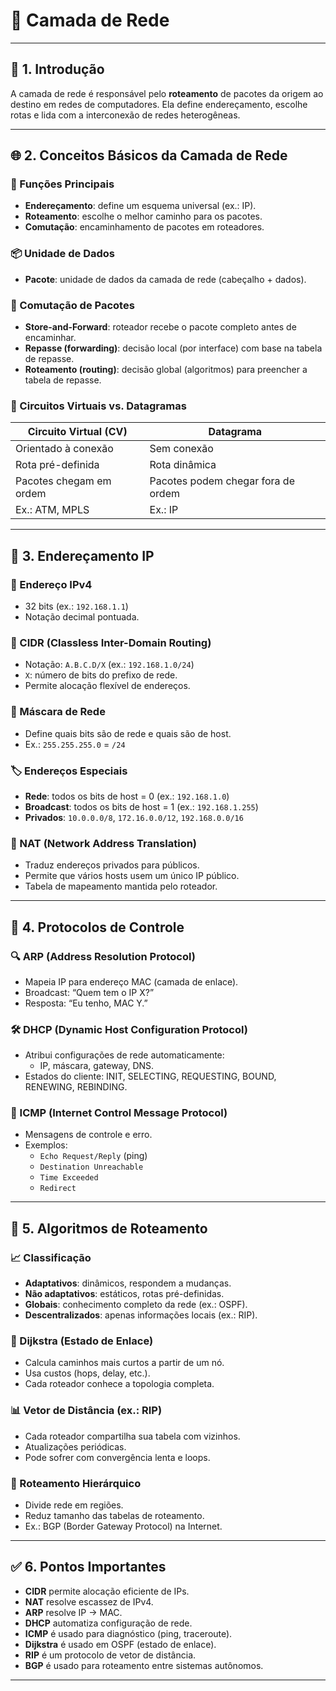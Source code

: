 
# 📘 Camada de Rede

---

## 📌 1. Introdução

A camada de rede é responsável pelo **roteamento** de pacotes da origem ao destino em redes de computadores. Ela define endereçamento, escolhe rotas e lida com a interconexão de redes heterogêneas.

---

## 🌐 2. Conceitos Básicos da Camada de Rede

### 🧠 Funções Principais
- **Endereçamento**: define um esquema universal (ex.: IP).
- **Roteamento**: escolhe o melhor caminho para os pacotes.
- **Comutação**: encaminhamento de pacotes em roteadores.

### 📦 Unidade de Dados
- **Pacote**: unidade de dados da camada de rede (cabeçalho + dados).

### 🔁 Comutação de Pacotes
- **Store-and-Forward**: roteador recebe o pacote completo antes de encaminhar.
- **Repasse (forwarding)**: decisão local (por interface) com base na tabela de repasse.
- **Roteamento (routing)**: decisão global (algoritmos) para preencher a tabela de repasse.

### 🧩 Circuitos Virtuais vs. Datagramas
| **Circuito Virtual (CV)** | **Datagrama** |
|---------------------------|---------------|
| Orientado à conexão | Sem conexão |
| Rota pré-definida | Rota dinâmica |
| Pacotes chegam em ordem | Pacotes podem chegar fora de ordem |
| Ex.: ATM, MPLS | Ex.: IP |

---

## 🔢 3. Endereçamento IP

### 📍 Endereço IPv4
- 32 bits (ex.: `192.168.1.1`)
- Notação decimal pontuada.

### 🧱 CIDR (Classless Inter-Domain Routing)
- Notação: `A.B.C.D/X` (ex.: `192.168.1.0/24`)
- `X`: número de bits do prefixo de rede.
- Permite alocação flexível de endereços.

### 🧮 Máscara de Rede
- Define quais bits são de rede e quais são de host.
- Ex.: `255.255.255.0` = `/24`

### 🏷️ Endereços Especiais
- **Rede**: todos os bits de host = 0 (ex.: `192.168.1.0`)
- **Broadcast**: todos os bits de host = 1 (ex.: `192.168.1.255`)
- **Privados**: `10.0.0.0/8`, `172.16.0.0/12`, `192.168.0.0/16`

### 🔄 NAT (Network Address Translation)
- Traduz endereços privados para públicos.
- Permite que vários hosts usem um único IP público.
- Tabela de mapeamento mantida pelo roteador.

---

## 🔧 4. Protocolos de Controle

### 🔍 ARP (Address Resolution Protocol)
- Mapeia IP para endereço MAC (camada de enlace).
- Broadcast: “Quem tem o IP X?”
- Resposta: “Eu tenho, MAC Y.”

### 🛠️ DHCP (Dynamic Host Configuration Protocol)
- Atribui configurações de rede automaticamente:
  - IP, máscara, gateway, DNS.
- Estados do cliente: INIT, SELECTING, REQUESTING, BOUND, RENEWING, REBINDING.

### 📡 ICMP (Internet Control Message Protocol)
- Mensagens de controle e erro.
- Exemplos:
  - `Echo Request/Reply` (ping)
  - `Destination Unreachable`
  - `Time Exceeded`
  - `Redirect`

---

## 🧭 5. Algoritmos de Roteamento

### 📈 Classificação
- **Adaptativos**: dinâmicos, respondem a mudanças.
- **Não adaptativos**: estáticos, rotas pré-definidas.
- **Globais**: conhecimento completo da rede (ex.: OSPF).
- **Descentralizados**: apenas informações locais (ex.: RIP).

### 🧠 Dijkstra (Estado de Enlace)
- Calcula caminhos mais curtos a partir de um nó.
- Usa custos (hops, delay, etc.).
- Cada roteador conhece a topologia completa.

### 📊 Vetor de Distância (ex.: RIP)
- Cada roteador compartilha sua tabela com vizinhos.
- Atualizações periódicas.
- Pode sofrer com convergência lenta e loops.

### 🏢 Roteamento Hierárquico
- Divide rede em regiões.
- Reduz tamanho das tabelas de roteamento.
- Ex.: BGP (Border Gateway Protocol) na Internet.

---

## ✅ 6. Pontos Importantes

- **CIDR** permite alocação eficiente de IPs.
- **NAT** resolve escassez de IPv4.
- **ARP** resolve IP → MAC.
- **DHCP** automatiza configuração de rede.
- **ICMP** é usado para diagnóstico (ping, traceroute).
- **Dijkstra** é usado em OSPF (estado de enlace).
- **RIP** é um protocolo de vetor de distância.
- **BGP** é usado para roteamento entre sistemas autônomos.

---
